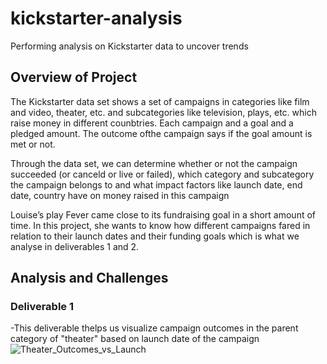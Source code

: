 # kickstarter-analysis
Performing analysis on Kickstarter data to uncover trends

## Overview of Project

The Kickstarter data set shows a set of campaigns in categories like film and video, theater, etc. and subcategories like television, plays, etc. which raise money in different counbtries. Each campaign and a goal and a pledged amount. The outcome ofthe campaign says if the goal amount is met or not.

Through the data set, we can determine whether or not the campaign succeeded (or canceld or live or failed), which category and subcategory the campaign belongs to and what impact factors like launch date, end date, country have on money raised in this campaign

Louise’s play Fever came close to its fundraising goal in a short amount of time. In this project, she wants to know how different campaigns fared in relation to their launch dates and their funding goals which is what we analyse in deliverables 1 and 2. 

## Analysis and Challenges
### Deliverable 1

-This deliverable thelps us visualize campaign outcomes in the parent category of "theater" based on launch date of the campaign
![Theater_Outcomes_vs_Launch](path/to/image_name.png)
